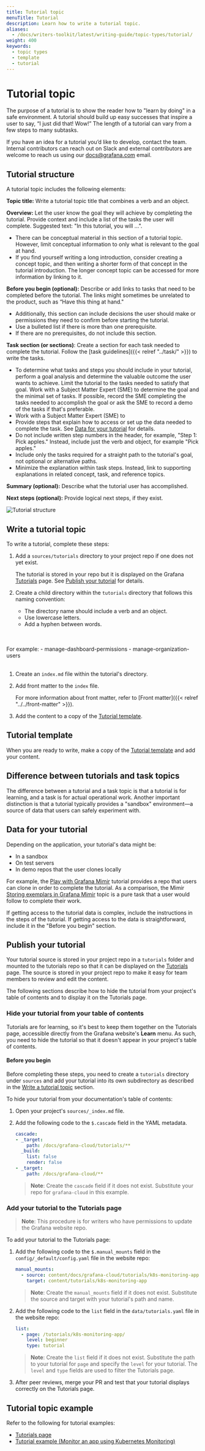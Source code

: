 ```yaml
---
title: Tutorial topic
menuTitle: Tutorial
description: Learn how to write a tutorial topic.
aliases:
  - /docs/writers-toolkit/latest/writing-guide/topic-types/tutorial/
weight: 400
keywords:
  - topic types
  - template
  - tutorial
---
```


# Tutorial topic

The purpose of a tutorial is to show the reader how to "learn by doing" in a safe environment. A tutorial should build up easy successes that inspire a user to say, “I just did that! Wow!” The length of a tutorial can vary from a few steps to many subtasks.

If you have an idea for a tutorial you’d like to develop, contact the team. Internal contributors can reach out on Slack and external contributors are welcome to reach us using our docs@grafana.com email.

## Tutorial structure

A tutorial topic includes the following elements:

**Topic title:** Write a tutorial topic title that combines a verb and an object.

**Overview:** Let the user know the goal they will achieve by completing the tutorial. Provide context and include a list of the tasks the user will complete. Suggested text: "In this tutorial, you will …". 

- There can be conceptual material in this section of a tutorial topic. However, limit conceptual information to only what is relevant to the goal at hand.
- If you find yourself writing a long introduction, consider creating a concept topic, and then writing a shorter form of that concept in the tutorial introduction. The longer concept topic can be accessed for more information by linking to it.

**Before you begin (optional):** Describe or add links to tasks that need to be completed before the tutorial. The links might sometimes be unrelated to the product, such as “Have this thing at hand."
- Additionally, this section can include decisions the user should make or permissions they need to confirm before starting the tutorial.
- Use a bulleted list if there is more than one prerequisite.
- If there are no prerequisites, do not include this section.

**Task section (or sections)**: Create a section for each task needed to complete the tutorial. Follow the [task guidelines]({{< relref "../task/" >}}) to write the tasks. 

- To determine what tasks and steps you should include in your tutorial, perform a goal analysis and determine the valuable outcome the user wants to achieve. Limit the tutorial to the tasks needed to satisfy that goal. Work with a Subject Matter Expert (SME) to determine the goal and the minimal set of tasks. If possible, record the SME completing the tasks needed to accomplish the goal or ask the SME to record a demo of the tasks if that's preferable. 
- Work with a Subject Matter Expert (SME) to 
- Provide steps that explain how to access or set up the data needed to complete the task. See [Data for your tutorial](#data-for-your-tutorial) for details.
- Do not include written step numbers in the header, for example, "Step 1: Pick apples." Instead, include just the verb and object, for example "Pick apples."
- Include only the tasks required for a straight path to the tutorial's goal, not optional or alternative paths. 
- Minimize the explanation within task steps. Instead, link to supporting explanations in related concept, task, and reference topics. 

**Summary (optional):** Describe what the tutorial user has accomplished. 

**Next steps (optional):** Provide logical next steps, if they exist.  

![Tutorial structure](tutorial.png)

## Write a tutorial topic

To write a tutorial, complete these steps:

1. Add a `sources/tutorials` directory to your project repo if one does not yet exist.

    The tutorial is stored in your repo but it is displayed on the Grafana [Tutorials](/tutorials/) page. See [Publish your tutorial](#publish-your-tutorial) for details.

1. Create a child directory within the `tutorials` directory that follows this naming convention:
   
   - The directory name should include a verb and an object.
   - Use lowercase letters.
   - Add a hyphen between words.
  <br>
  <br>
   For example:
     - manage-dashboard-permissions
     - manage-organization-users
<br>
<br>

1. Create an `index.md` file within the tutorial's directory.
1. Add front matter to the `index` file.

   For more information about front matter, refer to [Front matter]({{< relref "../../front-matter" >}}).

1. Add the content to a copy of the [Tutorial template](https://github.com/grafana/writers-toolkit/blob/main/docs/static/templates/tutorial-template.md).

## Tutorial template

When you are ready to write, make a copy of the [Tutorial template](https://github.com/grafana/writers-toolkit/blob/main/docs/static/templates/tutorial-template.md) and add your content.

## Difference between tutorials and task topics

The difference between a tutorial and a task topic is that a tutorial is for learning, and a task is for actual operational work. Another important distinction is that a tutorial typically provides a "sandbox" environment&mdash;a source of data that users can safely experiment with. 
 
## Data for your tutorial
 
Depending on the application, your tutorial's data might be:

  - In a sandbox
  - On test servers
  - In demo repos that the user clones locally
 
For example, the [Play with Grafana Mimir](/tutorials/play-with-grafana-mimir/) tutorial provides a repo that users can clone in order to complete the tutorial. As a comparison, the Mimir [Storing exemplars in Grafana Mimir](/docs/mimir/latest/operators-guide/use-exemplars/storing-exemplars/) topic is a pure task that a user would follow to complete their work.

If getting access to the tutorial data is complex, include the instructions in the steps of the tutorial. If getting access to the data is straightforward, include it in the "Before you begin" section.

## Publish your tutorial

Your tutorial source is stored in your project repo in a `tutorials` folder and mounted to the tutorials repo so that it can be displayed on the [Tutorials](/tutorials) page. The source is stored in your project repo to make it easy for team members to review and edit the content. 

The following sections describe how to hide the tutorial from your project's table of contents and to display it on the Tutorials page. 

### Hide your tutorial from your table of contents

Tutorials are for learning, so it's best to keep them together on the Tutorials page, accessible directly from the Grafana website's **Learn** menu. As such, you need to hide the tutorial so that it doesn't appear in your project's table of contents.

#### Before you begin

Before completing these steps, you need to create a `tutorials` directory under `sources` and add your tutorial into its own subdirectory as described in the [Write a tutorial topic](#write-a-tutorial-topic) section.

To hide your tutorial from your documentation's table of contents:

1. Open your project's `sources/_index.md` file.

1. Add the following code to the `$.cascade` field in the YAML metadata. 

    ```yaml
    cascade:
    - _target:
        path: /docs/grafana-cloud/tutorials/**
      _build:
        list: false
        render: false
    - _target:
        path: /docs/grafana-cloud/**
    ```

    > **Note**: Create the `cascade` field if it does not exist. Substitute your repo for `grafana-cloud` in this example.

### Add your tutorial to the Tutorials page

> **Note**: This procedure is for writers who have permissions to update the Grafana website repo.

To add your tutorial to the Tutorials page:

1. Add the following code to the `$.manual_mounts` field in the `config/_default/config.yaml` file in the website repo:

    ```yaml
    manual_mounts:
      - source: content/docs/grafana-cloud/tutorials/k8s-monitoring-app
        target: content/tutorials/k8s-monitoring-app
    ```

    > **Note**: Create the `manual_mounts` field if it does not exist. Substitute the source and target with your tutorial's path and name.

1. Add the following code to the `list` field in the `data/tutorials.yaml` file in the website repo:

   ```yaml
   list:
     - page: /tutorials/k8s-monitoring-app/
       level: beginner
       type: tutorial
   ```
    > **Note**: Create the `list` field if it does not exist. Substitute the path to your tutorial for `page` and specify the `level` for your tutorial. The `level` and `type` fields are used to filter the Tutorials page.

1. After peer reviews, merge your PR and test that your tutorial displays correctly on the Tutorials page.
    
## Tutorial topic example

Refer to the following for tutorial examples:

- [Tutorials page](/tutorials)
- [Tutorial example (Monitor an app using Kubernetes Monitoring)](/tutorials/k8s-monitoring-app/)